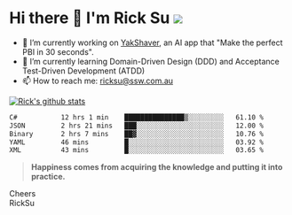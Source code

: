 # Hi there 👋 I'm Rick Su ![](https://komarev.com/ghpvc/?username=ricksu978)
<!--
**ricksu978/ricksu978** is a ✨ _special_ ✨ repository because its `README.md` (this file) appears on your GitHub profile.

Here are some ideas to get you started:
-->
- 🔭 I’m currently working on [YakShaver](https://yakshaver.ai/), an AI app that "Make the perfect PBI in 30 seconds".
- 🌱 I’m currently learning Domain-Driven Design (DDD) and Acceptance Test-Driven Development (ATDD)
- 📫 How to reach me: ricksu@ssw.com.au
<!--
- 👯 I’m looking to collaborate on ...
- 🤔 I’m looking for help with ...
- 💬 Ask me about ...
-->
<!--
- 😄 Pronouns: ...
- ⚡ Fun fact: ...
-->
[![Rick's github stats](https://github-readme-stats.vercel.app/api?username=ricksu978&theme=dark)](https://github.com/ricksu978/ricksu978)

<!--START_SECTION:waka-->

```txt
C#           12 hrs 1 min    ███████████████▒░░░░░░░░░   61.10 %
JSON         2 hrs 21 mins   ███░░░░░░░░░░░░░░░░░░░░░░   12.00 %
Binary       2 hrs 7 mins    ██▓░░░░░░░░░░░░░░░░░░░░░░   10.76 %
YAML         46 mins         █░░░░░░░░░░░░░░░░░░░░░░░░   03.92 %
XML          43 mins         █░░░░░░░░░░░░░░░░░░░░░░░░   03.65 %
```

<!--END_SECTION:waka-->

> **Happiness comes from acquiring the knowledge and putting it into practice.**

Cheers  
RickSu 
